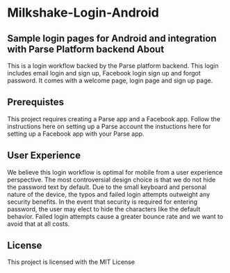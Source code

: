 # Milkshake-Login-Android
Sample login pages for Android and integration with Parse Platform backend
About
--
This is a login workflow backed by the Parse platform backend.  This login includes email login and sign up, Facebook login sign up and forgot password.  It comes with a welcome page, login page and sign up page.

Prerequistes
--
This project requires creating a Parse app and a Facebook app.  Follow the instructions here on setting up a Parse account the instuctions here for setting up a Facebook app with your Parse app.

User Experience
--
We believe this login workflow is optimal for mobile from a user experience perspective.  The most controversial design choice is that we do not hide the password text by default.  Due to the small keyboard and personal nature of the device, the typos and failed login attempts outweight any security benefits.  In the event that security is required for entering password, the user may elect to hide the characters like the default behavior.  Failed login attempts cause a greater bounce rate and we want to avoid that at all costs.  

License
--
This project is licensed with the MIT License
